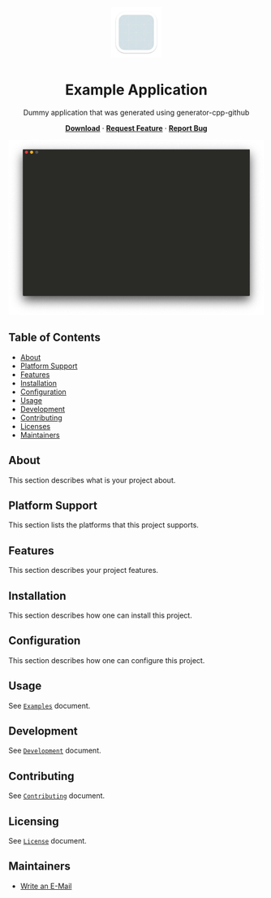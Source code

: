 <h1 align="center"><img width="100" src="assets/icon.png" /></h1>
<h1 align="center">Example Application</h1>
<p align="center">Dummy application that was generated using generator-cpp-github</p>
<p align="center">
    <a href="releases/latest"><b>Download</b></a>
    · <a target="_blank" href="issues/new?assignees=&labels=Feature+Request&template=feature_request.md&title="><b>Request Feature</b></a>
    · <a target="_blank" href="issues/new?assignees=&labels=Bug&template=bug_report.md&title=%5BBug%5D"><b>Report Bug</b></a>
</p>

![screenshot](assets/screenshot.png)

## Table of Contents

- [About](#about)
- [Platform Support](#platform-support)
- [Features](#features)
- [Installation](#installation)
- [Configuration](#configuration)
- [Usage](#usage)
- [Development](#development)
- [Contributing](#contributing)
- [Licenses](#licenses)
- [Maintainers](#maintainers)

## About

This section describes what is your project about.

## Platform Support

This section lists the platforms that this project supports.

## Features

This section describes your project features.

## Installation

This section describes how one can install this project.

## Configuration

This section describes how one can configure this project.

## Usage

See [`Examples`](examples/README.md) document.

## Development

See [`Development`](doc/DEVELOPMENT.md) document.

## Contributing

See [`Contributing`](docs/CONTRIBUTING.md) document.

## Licensing

See [`License`](LICENSE.md) document.

## Maintainers

- [Write an E-Mail](mailto:voinovvladv@gmail.com)
